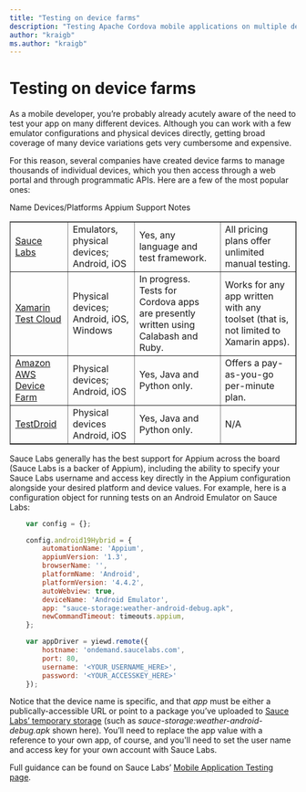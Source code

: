 ```yaml
--- 
title: "Testing on device farms"
description: "Testing Apache Cordova mobile applications on multiple devices, using device farms."
author: "kraigb"
ms.author: "kraigb"
--- 
```


# Testing on device farms

As a mobile developer, you’re probably already acutely aware of the need to test your app on many different devices. Although you can work with a few emulator configurations and physical devices directly, getting broad coverage of many device variations gets very cumbersome and expensive.

For this reason, several companies have created device farms to manage thousands of individual devices, which you then access through a web portal and through programmatic APIs. Here are a few of the most popular ones:

<table border="1">
<thead>
<tr>
Name	Devices/Platforms	Appium Support	Notes
</tr>
</thead>
<tbody>
<tr>
<td>
<a href="https://saucelabs.com/">Sauce Labs</a>
</td>
<td>
Emulators, physical devices; Android, iOS
</td>
<td>
Yes, any language and test framework.
</td>
<td>
All pricing plans offer unlimited manual testing.
</td>
</tr>
<tr>
<td>
<a href="https://www.xamarin.com/test-cloud">Xamarin Test Cloud</a>
</td>
<td>
Physical devices; Android, iOS, Windows
</td>
<td>
In progress. Tests for Cordova apps are presently written using Calabash and Ruby.
</td>
<td>
Works for any app written with any toolset (that is, not limited to Xamarin apps).
</td>
</tr>
<tr>
<td>
<a href="https://aws.amazon.com/device-farm/">Amazon AWS Device Farm</a>
</td>
<td>
Physical devices; Android, iOS
</td>
<td>
Yes, Java and Python only.
</td>
<td>
Offers a pay-as-you-go per-minute plan.
</td>
</tr>
<tr>
<td>
<a href="http://testdroid.com/">TestDroid</a>
</td>
<td>
Physical devices Android, iOS
</td>
<td>
Yes, Java and Python only.
</td>
<td>
N/A
</td>
</tr>
</tbody>
</table>

Sauce Labs generally has the best support for Appium across the board (Sauce Labs is a backer of Appium), including the ability to specify your Sauce Labs username and access key directly in the Appium configuration alongside your desired platform and device values. For example, here is a configuration object for running tests on an Android Emulator on Sauce Labs:

```javascript
	var config = {};

	config.android19Hybrid = {
	    automationName: 'Appium',
	    appiumVersion: '1.3',
	    browserName: '',
	    platformName: 'Android',
	    platformVersion: '4.4.2',
	    autoWebview: true,
	    deviceName: 'Android Emulator',
	    app: "sauce-storage:weather-android-debug.apk",
	    newCommandTimeout: timeouts.appium,
	};

	var appDriver = yiewd.remote({
	    hostname: 'ondemand.saucelabs.com',
	    port: 80,
	    username: '<YOUR_USERNAME_HERE>',
	    password: '<YOUR_ACCESSKEY_HERE>'
	});
```

Notice that the device name is specific, and that *app* must be either a publically-accessible URL or point to a package you’ve uploaded to [Sauce Labs’ temporary storage](https://wiki.saucelabs.com/display/DOCS/Uploading+Mobile+Applications+to+Sauce+Storage+for+Testing) (such as *sauce-storage:weather-android-debug.apk* shown here). You’ll need to replace the app value with a reference to your own app, of course, and you'll need to set the user name and access key for your own account with Sauce Labs.

Full guidance can be found on Sauce Labs’ [Mobile Application Testing page](https://wiki.saucelabs.com/display/DOCS/Mobile+Application+Testing).
